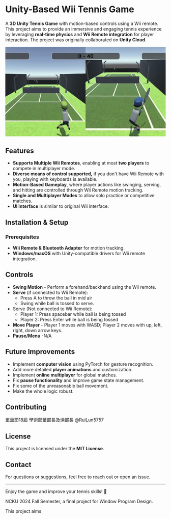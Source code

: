 # Unity-Based Wii Tennis Game

A **3D Unity Tennis Game** with motion-based controls using a Wii remote. This project aims to provide an immersive and engaging tennis experience by leveraging **real-time physics** and **Wii Remote integration** for player interaction. The project was originally collaborated on **Unity Cloud**.

![Double Game Screen](double_game_UI.png)

## Features

* **Supports Multiple Wii Remotes**, enabling at most **two players** to compete in multiplayer mode.
* **Diverse means of control supported,** if you don't have Wii Remote with you, playing with keyboards is available.
* **Motion-Based Gameplay**, where player actions like swinging, serving, and hitting are controlled through Wii Remote motion tracking.
* **Single and Multiplayer Modes** to allow solo practice or competitive matches.
* **UI Interface** is similar to original Wii interface.

## Installation & Setup

### Prerequisites

* **Wii Remote & Bluetooth Adapter** for motion tracking.
* **Windows/macOS** with Unity-compatible drivers for Wii remote integration.

## Controls

* **Swing Motion** - Perform a forehand/backhand using the Wii remote.
* **Serve**  (if connected to Wii Remote):
  * Press A to throw the ball in mid air
  * Swing while ball is tossed to serve.
* Serve (Not connected to Wii Remote):
  * Player 1: Press spacebar while ball is being tossed
  * Player 2: Press Enter while ball is being tossed
* **Move Player** - Player 1 moves with WASD; Player 2 moves with up, left, right, down arrow keys.
* **Pause/Menu** -N/A

## Future Improvements

* Implement **computer vision** using PyTorch for gesture recognition.
* Add more detailed **player animations** and customization.
* Implement **online multiplayer** for global matches.
* Fix **pause functionality** and improve game state management.
* Fix some of the unreasonable ball movement.
* Make the whole logic robust.

## Contributing

單車節18屆 學術部葉部長及涂部長
@RuiLun5757

## License

This project is licensed under the **MIT License**.

## Contact

For questions or suggestions, feel free to reach out or open an issue.

---

Enjoy the game and improve your tennis skills! 🎾

NCKU 2024 Fall Semester, a final project for Window Program Design.

This project aims
